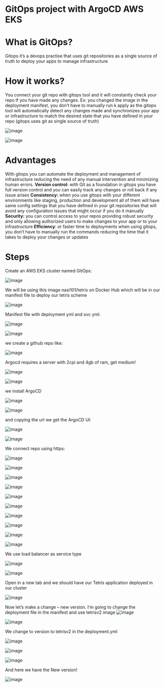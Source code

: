 # GitOps project with ArgoCD AWS EKS

# What is GitOps?

Gitops it’s a devops practise that uses git repositories as a single source of truth to deploy your apps to manage infrastructure

# How it works?

You connect your git repo with gitops tool and it will constantly check your repo If you have made any changes. Ex: you changed the image in the deployment manifest, you don’t have to manually run k apply as the gitops tool will automatically detect any changes made and synchronizes your app or infrastructure to match the desired state that you have defined in your repo (gitops uses git as single source of truth)

![image](https://github.com/user-attachments/assets/a55a863b-2278-49c1-bbcc-c2b5ffa45c17)

![image](https://github.com/user-attachments/assets/909bb56a-bb59-4de1-a7cb-32998e431866)

# Advantages

With gitops you can automate the deployment and management of infrastructure reducing the need of any manual intervention and minimizing human errors.
**Version control:** with Git as a foundation in gitops you have full version control and you can easily track any changes or roll back if any issue arises
**Consistency:** when you use gitops with your different environments like staging, production and development all of them will have same config settings that you have defined in your git repositories that will avoid any configuration issues that might occur if you do it manually
**Security:** you can control access to your repos providing robust security and only allowing authorized users to make changes to your app or to your infrastructure
**Efficiency**: or faster time to deployments when using gitops, you don’t have to manually run the commands reducing the time that it takes to deploy your changes or updates

# Steps

Create an AWS EKS cluster named GitOps:

![image](https://github.com/user-attachments/assets/9da429da-754b-41d9-a6a3-f4698a637649)

We will be using this image nasi101/tetris on Docker Hub which will be in our manifest file to deploy our tetris scheme

![image](https://github.com/user-attachments/assets/ffe32dc1-f5ba-4311-8703-a74ca4ac621d)

Manifest file with deployment yml and svc yml:

![image](https://github.com/user-attachments/assets/02d6557d-ca97-405e-848b-d7299e17640c)

![image](https://github.com/user-attachments/assets/ee277876-ba12-4f22-a22b-461302a054ed)

we create a github repo like:

![image](https://github.com/user-attachments/assets/266fa776-fb3f-432f-bd09-c7432a9ff8df)

Argocd requires a server with 2cpi and 4gb of ram, get medium!

![image](https://github.com/user-attachments/assets/c3aadc50-d02f-4d06-a467-ce95cddcfc5d)

![image](https://github.com/user-attachments/assets/cbfa1b1d-8e8e-4d2e-a55e-5bfd6dc435fe)

we install ArgoCD

![image](https://github.com/user-attachments/assets/50fae98b-aef5-4770-931a-c03d83cdf63f)

![image](https://github.com/user-attachments/assets/455249f3-a764-480a-a91e-4b1977f32b5b)

and copying the url we get the ArgoCD UI:

![image](https://github.com/user-attachments/assets/720a9b7a-0078-4ba0-adb5-8e1b06592aba)

![image](https://github.com/user-attachments/assets/08133900-7c6a-42ff-b2b1-0e2277b5347b)

We connect repo using https:

![image](https://github.com/user-attachments/assets/933e886c-b5c8-4333-90df-84b375efe838)

![image](https://github.com/user-attachments/assets/fbece089-fa4e-4c84-83c3-7c8ddc205631)

![image](https://github.com/user-attachments/assets/6f88bb12-c7e8-4a60-9d24-7ff3d374efa5)

![image](https://github.com/user-attachments/assets/4ce1fd21-3f2f-41d0-bfec-a4d6844b5e6f)

![image](https://github.com/user-attachments/assets/0a0ea505-cc2e-4d40-ba3b-16c5a727b4f5)

![image](https://github.com/user-attachments/assets/85227726-1d4f-4caa-ba0f-0bca11239f34)

![image](https://github.com/user-attachments/assets/3d7aff73-6c9c-4507-ab90-9af11a26f0ce)

![image](https://github.com/user-attachments/assets/4cf9e38f-16d8-455b-819c-076e47aea586)

![image](https://github.com/user-attachments/assets/61549518-6e18-465a-abe3-3424ef947143)

![image](https://github.com/user-attachments/assets/5b5c62f1-d3de-484e-9316-05d5a37e256e)

We use load balancer as service type

![image](https://github.com/user-attachments/assets/f48b24fd-5eb7-444e-bb62-54eef2cbd893)

![image](https://github.com/user-attachments/assets/c02d6145-9968-42f1-b1e0-12094dfbd110)

Open in a new tab and we should have our Tetris application deployed in our cluster

![image](https://github.com/user-attachments/assets/3d86e364-8819-4d39-af38-4d03334f8154)

Now let’s make a change – new version. I’m going to change the deployment file in the manifest and use tetrisv2 image ![image](https://github.com/user-attachments/assets/489301c0-0772-470c-964a-d3fe46ec45f6)

![image](https://github.com/user-attachments/assets/96ea6b9a-6e95-44f7-8de6-d95d6a3209b2)

We change to version to tetrisv2 in the deployment.yml

![image](https://github.com/user-attachments/assets/9c8a517a-73b6-4ddc-b116-76b26861d39e)

![image](https://github.com/user-attachments/assets/c6f01640-de73-4756-8df9-ff0cf3f3a6b8)

![image](https://github.com/user-attachments/assets/5667bb5a-6159-4e13-9584-3ec2268ae687)

And here we have the New version!

![image](https://github.com/user-attachments/assets/7a8620d4-aa63-404d-93cd-9051cde5b061)
